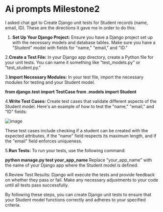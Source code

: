 # Ai prompts Milestone2
I asked chat gpt to Create Django unit tests for Student records (name, email, ID).
These are the directions it gave me in order to do this:

1. **Set Up Your Django Project:**
Ensure you have a Django project set up with the necessary models and database tables. Make sure you have a "Student" model with fields for "name," "email," and "ID."

2.**Create a Test File:**
In your Django app directory, create a Python file for your unit tests. You can name it something like "test_models.py" or "test_student.py."

3.**Import Necessary Modules:**
In your test file, import the necessary modules for testing and your Student model.

**from django.test import TestCase
from .models import Student**

4.**Write Test Cases:**
Create test cases that validate different aspects of the Student model. Here's an example of how to test the "name," "email," and "ID" fields:

![image](https://github.com/Esi-Mena/Instagram/assets/89554958/a25d2b8a-9a28-43a7-97f8-1af5eba0c3f5)


These test cases include checking if a student can be created with the expected attributes, if the "name" field respects its maximum length, and if the "email" field enforces uniqueness.

5.**Run Tests:**
To run your tests, use the following command:

**python manage.py test your_app_name**
Replace "your_app_name" with the name of your Django app where the Student model is defined.

6.Review Test Results:
Django will execute the tests and provide feedback on whether they pass or fail. Make any necessary adjustments to your code until all tests pass successfully.

By following these steps, you can create Django unit tests to ensure that your Student model functions correctly and adheres to your specified criteria.
